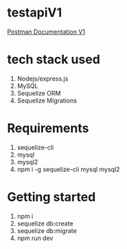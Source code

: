 # testapiV1

[Postman Documentation V1](https://documenter.getpostman.com/view/20348645/UzBjs7ua)

# tech stack used

1. Nodejs/express.js
2. MySQL
3. Sequelize ORM
4. Sequelize Migrations

# Requirements

1. sequelize-cli
2. mysql
3. mysql2
4. npm i -g sequelize-cli mysql mysql2

# Getting started

1. npm i
2. sequelize db:create
3. sequelize db:migrate
4. npm run dev
